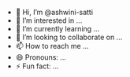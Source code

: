 - 👋 Hi, I’m @ashwini-satti
- 👀 I’m interested in ...
- 🌱 I’m currently learning ...
- 💞️ I’m looking to collaborate on ...
- 📫 How to reach me ...
- 😄 Pronouns: ...
- ⚡ Fun fact: ...

<!---
ashwini-satti/ashwini-satti is a ✨ special ✨ repository because its `README.md` (this file) appears on your GitHub profile.
You can click the Preview link to take a look at your changes.
--->
